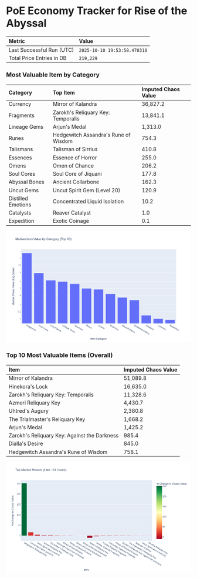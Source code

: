 # PoE Economy Tracker for Rise of the Abyssal

<!-- START_MAINTENANCE -->
| Metric | Value |
|:---|:---|
| Last Successful Run (UTC) | `2025-10-10 19:53:58.470310` |
| Total Price Entries in DB | `219,229` |

<!-- END_MAINTENANCE -->

<!-- START_DATAFRAME_DEBUG -->
<!-- END_DATAFRAME_DEBUG -->

<!-- START_CATEGORY_ANALYSIS -->
### Most Valuable Item by Category
| Category | Top Item | Imputed Chaos Value |
| :--- | :--- | :--- |
| Currency | Mirror of Kalandra | 36,827.2 |
| Fragments | Zarokh's Reliquary Key: Temporalis | 13,841.1 |
| Lineage Gems | Arjun's Medal | 1,313.0 |
| Runes | Hedgewitch Assandra's Rune of Wisdom | 754.3 |
| Talismans | Talisman of Sirrius | 410.8 |
| Essences | Essence of Horror | 255.0 |
| Omens | Omen of Chance | 206.2 |
| Soul Cores | Soul Core of Jiquani | 177.8 |
| Abyssal Bones | Ancient Collarbone | 162.3 |
| Uncut Gems | Uncut Spirit Gem (Level 20) | 120.9 |
| Distilled Emotions | Concentrated Liquid Isolation | 10.2 |
| Catalysts | Reaver Catalyst | 1.0 |
| Expedition | Exotic Coinage | 0.1 |


![Category Analysis Chart](charts/category_analysis.png)
<!-- END_ANALYSIS -->

<!-- START_ANALYSIS -->
### Top 10 Most Valuable Items (Overall)
| Item | Imputed Chaos Value |
| :--- | :--- |
| Mirror of Kalandra | 51,089.8 |
| Hinekora's Lock | 16,635.0 |
| Zarokh's Reliquary Key: Temporalis | 11,328.6 |
| Azmeri Reliquary Key | 4,430.7 |
| Uhtred's Augury | 2,380.8 |
| The Trialmaster's Reliquary Key | 1,668.2 |
| Arjun's Medal | 1,425.2 |
| Zarokh's Reliquary Key: Against the Darkness | 985.4 |
| Dialla's Desire | 845.0 |
| Hedgewitch Assandra's Rune of Wisdom | 758.1 |


![Market Movers Chart](charts/market_movers.png)
<!-- END_ANALYSIS -->
